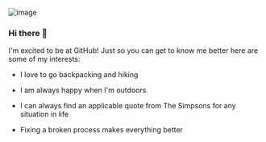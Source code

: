 ![image](https://user-images.githubusercontent.com/84613559/120683695-ce27a880-c452-11eb-9881-e2a77f9c2cdc.png)



### Hi there 👋

I'm excited to be at GitHub!  Just so you can get to know me better here are some of my interests:

- I love to go backpacking and hiking

- I am always happy when I'm outdoors

- I can always find an applicable quote from The Simpsons for any situation in life

- Fixing a broken process makes everything better




